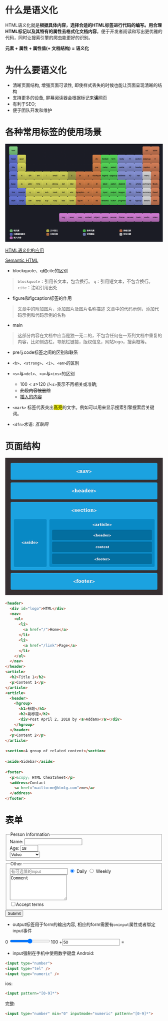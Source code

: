# 什么是语义化
HTML语义化就是**根据具体内容，选择合适的HTML标签进行代码的编写。用合理HTML标记以及其特有的属性去格式化文档内容**。便于开发者阅读和写出更优雅的代码，同时让搜索引擎的爬虫能更好的识别。

**元素 + 属性 + 属性值(+ 文档结构) = 语义化**

# 为什么要语义化
- 清晰页面结构, 增强页面可读性, 即使样式丢失的时候也能让页面呈现清晰的结构
- 支持更多的设备, 屏幕阅读器会根据标记来**读**网页
- 有利于SEO;
- 便于团队开发和维护

# 各种常用标签的使用场景
![HTML标签的使用场景](../_media/semantic.png)

[HTML语义化的应用](https://www.biaodianfu.com/html-semantic.html)

[Semantic HTML](http://justineo.github.io/slideshows/semantic-html/#/1)

- blockquote、q和cite的区别
>`blockquote`：引用长文本，包含换行。
`q`：引用短文本，不包含换行。
`cite`：注明引用出处


- figure和figcaption标签的作用
>文章中的附加图片，添加图片及图片名称描述
文章中的代码示例，添加代码示例和代码示例的名称

- main
>这部分内容在文档中应当是独一无二的，不包含任何在一系列文档中重复的内容，比如侧边栏，导航栏链接，版权信息，网站logo，搜索框等。

- pre与code标签之间的区别和联系

- `<b>`、`<strong>`、`<i>`、`<em>`的区别

- `<s>`与`<del>`、`<u>`与`<ins>`的区别
  - $100 <s>$120</s>  //`<s>`表示不再相关或准确;
  - <del>此段内容被删除</del>
  - <ins>插入的内容</ins>

- `<mark>` 标签代表突出<mark>高亮</mark>的文字。例如可以用来显示搜索引擎搜索后关键词。

- `<dfn>`术语: <dfn title="互联网">互联网</dfn>



# 页面结构
![page-structors](../_media/page-structure.gif)
```html
<header>
  <div id="logo">HTML</div>
  <nav>
    <ul>
      <li>
        <a href="/">Home</a>
      </li>
      <li>
        <a href="/link">Page</a>
      </li>
    </ul>
  </nav>
</header>
<article>
  <h2>Title 1</h2>
  <p>Content 1</p>
</article>
<article>
  <header>
    <hgroup>
      <h1>标题</h1>
      <h2>副标题</h2>
      <div>Post April 2, 2018 by <a>Addamx</a></div>
    </hgroup>
  </header>
  <p>Content 2</p>
</article>

<section>A group of related content</section>

<aside>Sidebar</aside>

<footer>
  <p>&copy; HTML CheatSheet</p>
  <address>Contact
    <a href="mailto:me@htmlg.com">me</a>
  </address>
</footer>
```



# 表单
<form action="/action.php" method="post">
  <!-- fieldset: 分类 -->
  <fieldset>
    <!-- legend: 分类标题 -->
    <legend>Person Information</legend>
    <label>Name:</label>
    <input name="name" type="text" />
    <br />
    <label>Age: </label>
    <input max="99" min="1" name="age" step="1" type="number" value="18" />
    <br />
    <select>
      <!-- optgroup: 下拉分组 -->
      <optgroup label="Swedish Cars">
        <option value ="volvo">Volvo</option>
        <option value ="saab">Saab</option>
      </optgroup>
      <optgroup label="German Cars">
        <option value ="mercedes">Mercedes</option>
        <option value ="audi">Audi</option>
      </optgroup>
    </select>
    <br />
  </fieldset>
  <fieldset>
    <legend>Other</legend>
    <!-- datalist: input添加可选值列表 -->
    <input list="cars" placeholder="有可选值的input"/>
      <datalist id="cars">
        <option value="BMW">
        <option value="Ford">
        <option value="Volvo">
      </datalist>
    <input checked="checked" name="newsletter" type="radio" value="daily" /> Daily
    <input name="newsletter" type="radio" value="weekly" /> Weekly
    <br />
    <textarea cols="20" name="comments" rows="5">Comment</textarea>
    <br />
    <label>
        <input name="terms" type="checkbox" value="tandc" />Accept terms</label>
    <br />
  </fieldset>
  <input type="submit" value="Submit" />
</form>

- output标签用于form的输出内容, 相应的form需要有`oninput`属性或者绑定input事件
<form oninput="x.value=parseInt(a.value)+parseInt(b.value)">0
   <input type="range" id="a" value="50">100
   +<input type="number" id="b" value="50">
   =<output name="x" for="a b"></output>
</form>

- input强制在手机中使用数字键盘
Android:
```html
<input type="number">
<input type="tel" />
<input type="numeric" />
```
ios:
```html
<input pattern="[0-9]*">
```
完整:
```html
<input type="number" min="0" inputmode="numeric" pattern="[0-9]*">
```
